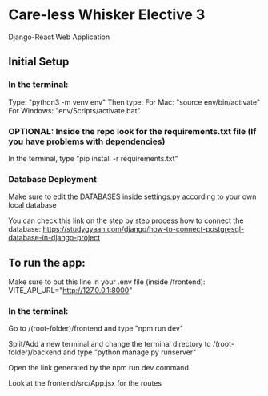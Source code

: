 # Care-less Whisker Elective 3

Django-React Web Application

## Initial Setup

### In the terminal:

Type: "python3 -m venv env"
Then type:
For Mac: "source env/bin/activate"
For Windows: "env/Scripts/activate.bat"

### OPTIONAL: Inside the repo look for the requirements.txt file (If you have problems with dependencies)

In the terminal, type "pip install -r requirements.txt"

### Database Deployment

Make sure to edit the DATABASES inside settings.py according to your own local database

You can check this link on the step by step process how to connect the database: https://studygyaan.com/django/how-to-connect-postgresql-database-in-django-project

## To run the app:

Make sure to put this line in your .env file (inside /frontend): VITE_API_URL="http://127.0.0.1:8000"

### In the terminal:

Go to /(root-folder)/frontend and type "npm run dev"

Split/Add a new terminal and change the terminal directory to /(root-folder)/backend and type "python manage.py runserver"

Open the link generated by the npm run dev command

Look at the frontend/src/App.jsx for the routes
